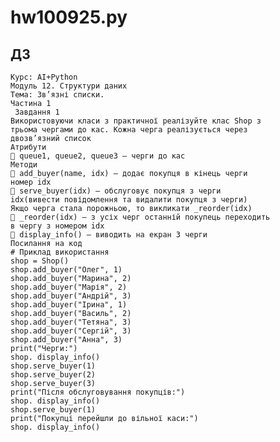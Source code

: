 # hw100925.py

## ДЗ
    Курс: AI+Python 
    Модуль 12. Структури даних 
    Тема: Зв’язні списки. 
    Частина 1
     Завдання 1 
    Використовуючи класи з практичної реалізуйте клас Shop з 
    трьома чергами до кас. Кожна черга реалізується через 
    двозв’язний список 
    Атрибути 
     queue1, queue2, queue3 – черги до кас 
    Методи 
     add_buyer(name, idx) – додає покупця в кінець черги 
    номер idx 
     serve_buyer(idx) – обслуговує покупця з черги 
    idx(вивести повідомлення та видалити покупця з черги) 
    Якщо черга стала порожньою, то викликати _reorder(idx) 
     _reorder(idx) – з усіх черг останній покупець переходить 
    в чергу з номером idx 
     display_info() – виводить на екран 3 черги 
    Посилання на код 
    # Приклад використання 
    shop = Shop() 
    shop.add_buyer("Олег", 1) 
    shop.add_buyer("Марина", 2) 
    shop.add_buyer("Марія", 2) 
    shop.add_buyer("Андрій", 3) 
    shop.add_buyer("Ірина", 1) 
    shop.add_buyer("Василь", 2) 
    shop.add_buyer("Тетяна", 3) 
    shop.add_buyer("Сергій", 3) 
    shop.add_buyer("Анна", 3) 
    print("Черги:") 
    shop. display_info() 
    shop.serve_buyer(1) 
    shop.serve_buyer(2) 
    shop.serve_buyer(3) 
    print("Після обслуговування покупців:") 
    shop. display_info() 
    shop.serve_buyer(1) 
    print("Покупці перейшли до вільної каси:") 
    shop. display_info()
